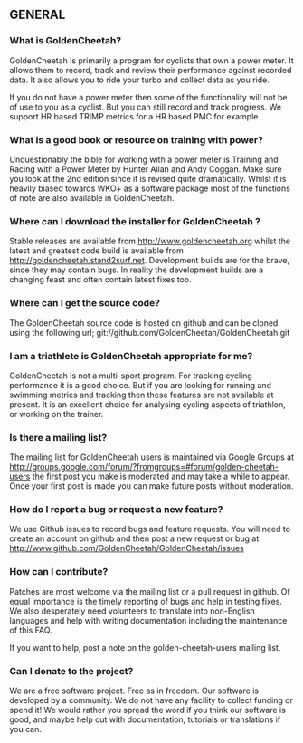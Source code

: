 ## GENERAL


### What is GoldenCheetah?

GoldenCheetah is primarily a program for cyclists that own a power meter. It allows them to
record, track and review their performance against recorded data. It also allows you to ride
your turbo and collect data as you ride.

If you do not have a power meter then some of the functionality will not be of use to you
as a cyclist. But you can still record and track progress. We support HR based TRIMP metrics
for a HR based PMC for example.



### What is a good book or resource on training with power?

Unquestionably the bible for working with a power meter is Training and Racing with a Power
Meter by Hunter Allan and Andy Coggan. Make sure you look at the 2nd edition since it is
revised quite dramatically. Whilst it is heavily  biased towards WKO+ as a software package
most of the functions of note are also available in GoldenCheetah.



### Where can I download the installer for GoldenCheetah ?

Stable releases are available from <http://www.goldencheetah.org> whilst the latest and greatest
code build is available from <http://goldencheetah.stand2surf.net>. Development builds are for the
brave, since they may contain bugs. In reality the development builds are a changing feast
and often contain latest fixes too.



### Where can I get the source code?

The GoldenCheetah source code is hosted on github and can be cloned using the following url;
        git://github.com/GoldenCheetah/GoldenCheetah.git



### I am a triathlete is GoldenCheetah appropriate for me?

GoldenCheetah is not a multi-sport program. For tracking cycling performance it is a good
choice. But if you are looking for running and swimming metrics and tracking then these
features are not available at present. It is an excellent choice for analysing cycling
aspects of triathlon, or working on the trainer.



### Is there a mailing list?

The mailing list for GoldenCheetah users is maintained via Google Groups at
<http://groups.google.com/forum/?fromgroups=#forum/golden-cheetah-users> the first post you
make is moderated and may take a while to appear. Once your first post is made you can
make future posts without moderation.



### How do I report a bug or request a new feature?

We use Github issues to record bugs and feature requests. You will need to create an
account on github and then post a new request or bug at
<http://www.github.com/GoldenCheetah/GoldenCheetah/issues>



### How can I contribute?

Patches are most welcome via the mailing list or a pull request in github. Of equal
importance is the timely reporting of bugs and help in testing fixes. We also desperately
need volunteers to translate into non-English languages and help with writing documentation
including the maintenance of this FAQ.

If you want to help, post a note on the golden-cheetah-users mailing list.



### Can I donate to the project?

We are a free software project. Free as in freedom. Our software is developed by a community.
We do not have any facility to collect funding or spend it! We would rather you spread the word if you
think our software is good, and maybe help out with documentation, tutorials or
translations if you can.
